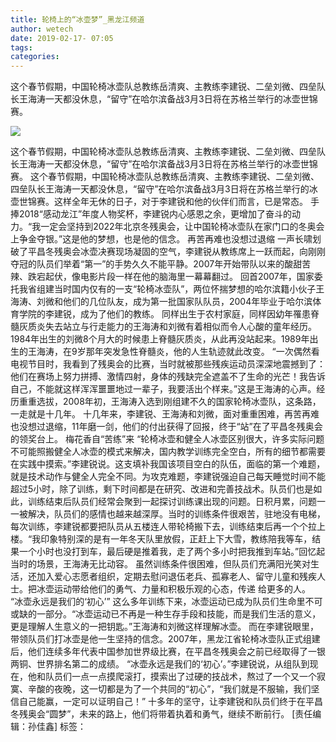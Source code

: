 ```yaml
---
title: 轮椅上的“冰壶梦”_黑龙江频道
author: wetech
date: 2019-02-17- 07:05
tags: 
categories: 
---
```

这个春节假期，中国轮椅冰壶队总教练岳清爽、主教练李建锐、二垒刘微、四垒队长王海涛一天都没休息，“留守”在哈尔滨备战3月3日将在苏格兰举行的冰壶世锦赛。
<!-- more -->
                
<img align="center" border="0" src="http://p2.ifengimg.com/a/2016/0810/204c433878d5cf9size1_w16_h16.png" />
                
                
            
这个春节假期，中国轮椅冰壶队总教练岳清爽、主教练李建锐、二垒刘微、四垒队长王海涛一天都没休息，“留守”在哈尔滨备战3月3日将在苏格兰举行的冰壶世锦赛。
这个春节假期，中国轮椅冰壶队总教练岳清爽、主教练李建锐、二垒刘微、四垒队长王海涛一天都没休息，“留守”在哈尔滨备战3月3日将在苏格兰举行的冰壶世锦赛。这样全年无休的日子，对于李建锐和他的伙伴们而言，已是常态。
手捧2018“感动龙江”年度人物奖杯，李建锐内心感恩之余，更增加了奋斗的动力。“我一定会坚持到2022年北京冬残奥会，让中国轮椅冰壶队在家门口的冬奥会上争金夺银。”这是他的梦想，也是他的信念。
再苦再难也没想过退缩
一声长啸划破了平昌冬残奥会冰壶决赛现场凝固的空气，李建锐从教练席上一跃而起，向刚刚夺冠的队员们举着“第一”的手势久久不能平静。2007年开始带队以来的酸甜苦辣、跌宕起伏，像电影片段一样在他的脑海里一幕幕翻过。
回首2007年，国家委托我省组建当时国内仅有的一支“轮椅冰壶队”，两位怀揣梦想的哈尔滨籍小伙子王海涛、刘微和他们的几位队友，成为第一批国家队队员，2004年毕业于哈尔滨体育学院的李建锐，成为了他们的教练。
同样出生于农村家庭，同样因幼年罹患脊髓灰质炎失去站立与行走能力的王海涛和刘微有着相似而令人心酸的童年经历。1984年出生的刘微8个月大的时候患上脊髓灰质炎，从此再没站起来。1989年出生的王海涛，在9岁那年突发急性脊髓炎，他的人生轨迹就此改变。
“一次偶然看电视节目时，我看到了残奥会的比赛，当时就被那些残疾运动员深深地震撼到了：他们在赛场上努力拼搏、激情四射，身体的残缺完全遮盖不了生命的光芒！我告诉自己，不能就这样浑浑噩噩地过一辈子，我要活出个样来。”这是王海涛的心声。经历重重选拔，2008年初，王海涛入选到刚组建不久的国家轮椅冰壶队，这条路，一走就是十几年。
十几年来，李建锐、王海涛和刘微，面对重重困难，再苦再难也没想过退缩，11年磨一剑，他们的付出获得了回报，终于“站”在了平昌冬残奥会的领奖台上。
梅花香自“苦练”来
“轮椅冰壶和健全人冰壶区别很大，许多实际问题不可能照搬健全人冰壶的模式来解决，国内教学训练完全空白，所有的细节都需要在实践中摸索。”李建锐说。这支填补我国该项目空白的队伍，面临的第一个难题，就是技术动作与健全人完全不同。为攻克难题，李建锐强迫自己每天睡觉时间不能超过5小时，除了训练，剩下时间都是在研究、改进和完善技战术。队员们也是如此，训练结束后队员们经常会聚到一起探讨训练课出现的问题。日积月累，问题一一被解决，队员们的感情也越来越深厚。当时的训练条件很艰苦，驻地没有电梯，每次训练，李建锐都要把队员从五楼连人带轮椅搬下去，训练结束后再一个个拉上楼。“我印象特别深的是有一年冬天队里放假，正赶上下大雪，教练陪我等车，结果一个小时也没打到车，最后硬是推着我，走了两个多小时把我推到车站。”回忆起当时的场景，王海涛无比动容。
虽然训练条件很困难，但队员们充满阳光笑对生活，还加入爱心志愿者组织，定期去慰问退伍老兵、孤寡老人、留守儿童和残疾人士。把冰壶运动带给他们的勇气、力量和积极乐观的心态，传递
给更多的人。
“冰壶永远是我们的‘初心’”
这么多年训练下来，冰壶运动已成为队员们生命里不可或缺的一部分。“冰壶运动已不再是一种生存手段和技能，而是我们生活的意义，更是理解人生意义的一把钥匙。”王海涛和刘微这样理解冰壶。
而在李建锐眼里，带领队员们打冰壶是他一生坚持的信念。2007年，黑龙江省轮椅冰壶队正式组建后，他们连续多年代表中国参加世界级比赛，在平昌冬残奥会之前已经取得了一银两铜、世界排名第二的成绩。
“冰壶永远是我们的‘初心’。”李建锐说，从组队到现在，他和队员们一点一点摸爬滚打，摸索出了过硬的技战术，熬过了一个又一个寂寞、辛酸的夜晚，这一切都是为了一个共同的“初心”，“我们就是不服输，我们坚信自己能赢，一定可以证明自己！”
十多年的坚守，让李建锐和队员们终于在平昌冬残奥会“圆梦”，未来的路上，他们将带着执着和勇气，继续不断前行。
[责任编辑：孙佳鑫]
标签：
 
             
